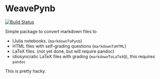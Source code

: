 # WeavePynb

[![Build Status](https://travis-ci.org/jverzani/WeavePynb.jl.png)](https://travis-ci.org/jverzani/WeavePynb.jl)


Simple package to convert markdown files to

* IJulia notebooks. (`markdownToPynb`)
* HTML files with self-grading questions (`markdownToHTML`)
* LaTeX files. (not yet done, but will require pandoc)
* idiosyncratic LaTeX files with grading (`markdownToLaTeXQ`), this requires `pandoc`

This is pretty hacky.
